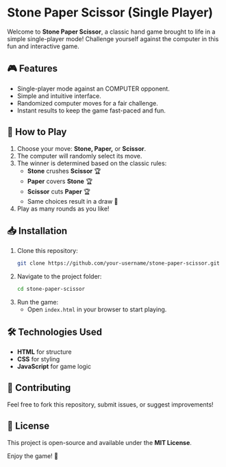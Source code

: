 # Stone Paper Scissor (Single Player)

Welcome to **Stone Paper Scissor**, a classic hand game brought to life in a simple single-player mode! Challenge yourself against the computer in this fun and interactive game.

## 🎮 Features
- Single-player mode against an COMPUTER opponent.
- Simple and intuitive interface.
- Randomized computer moves for a fair challenge.
- Instant results to keep the game fast-paced and fun.

## 🚀 How to Play
1. Choose your move: **Stone, Paper,** or **Scissor**.
2. The computer will randomly select its move.
3. The winner is determined based on the classic rules:
   - **Stone** crushes **Scissor** 🏆
   - **Paper** covers **Stone** 🏆
   - **Scissor** cuts **Paper** 🏆
   - Same choices result in a draw 🤝
4. Play as many rounds as you like!

## 📥 Installation
1. Clone this repository:
   ```sh
   git clone https://github.com/your-username/stone-paper-scissor.git
   ```
2. Navigate to the project folder:
   ```sh
   cd stone-paper-scissor
   ```
3. Run the game:
   - Open `index.html` in your browser to start playing.

## 🛠 Technologies Used
- **HTML** for structure
- **CSS** for styling
- **JavaScript** for game logic

## 🤝 Contributing
Feel free to fork this repository, submit issues, or suggest improvements!

## 📜 License
This project is open-source and available under the **MIT License**.

Enjoy the game! 🎉

